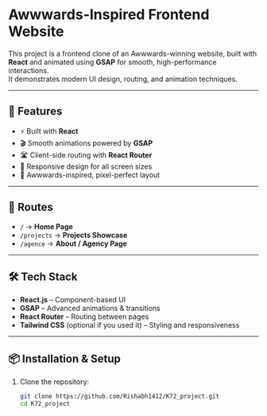 # Awwwards-Inspired Frontend Website

This project is a frontend clone of an Awwwards-winning website, built with **React** and animated using **GSAP** for smooth, high-performance interactions.  
It demonstrates modern UI design, routing, and animation techniques.

---

## 🚀 Features
- ⚡ Built with **React**
- 🎬 Smooth animations powered by **GSAP**
- 🛣️ Client-side routing with **React Router**
- 📱 Responsive design for all screen sizes
- 🎨 Awwwards-inspired, pixel-perfect layout

---

## 📍 Routes
- `/` → **Home Page**  
- `/projects` → **Projects Showcase**  
- `/agence` → **About / Agency Page**

---

## 🛠️ Tech Stack
- **React.js** – Component-based UI  
- **GSAP** – Advanced animations & transitions  
- **React Router** – Routing between pages  
- **Tailwind CSS** (optional if you used it) – Styling and responsiveness  

---

## 📦 Installation & Setup

1. Clone the repository:
   ```bash
   git clone https://github.com/Rishabh1412/K72_project.git
   cd K72_project
